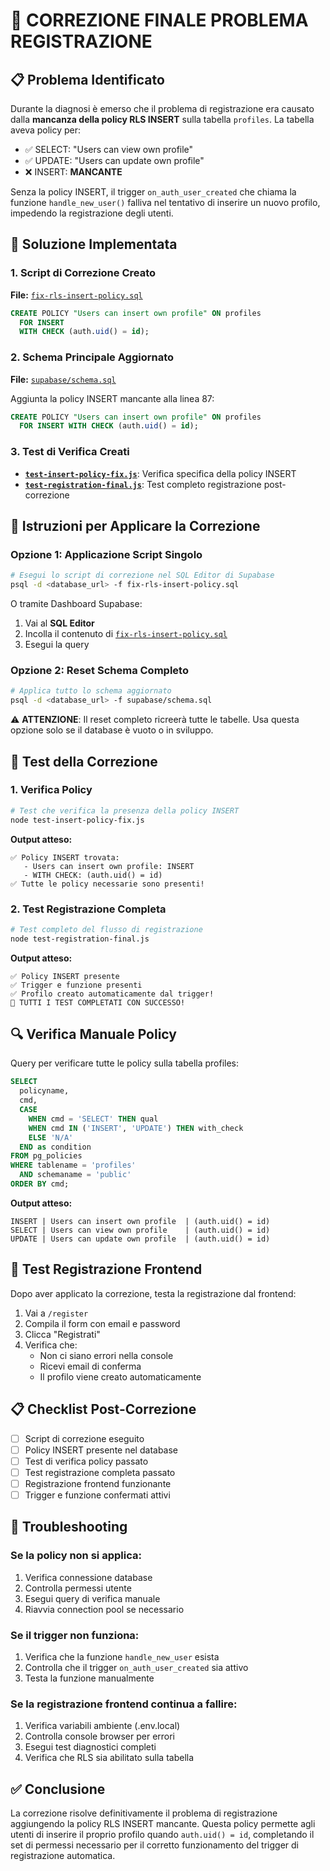# 🔧 CORREZIONE FINALE PROBLEMA REGISTRAZIONE

## 📋 Problema Identificato

Durante la diagnosi è emerso che il problema di registrazione era causato dalla **mancanza della policy RLS INSERT** sulla tabella `profiles`. La tabella aveva policy per:
- ✅ SELECT: "Users can view own profile"
- ✅ UPDATE: "Users can update own profile"
- ❌ INSERT: **MANCANTE**

Senza la policy INSERT, il trigger `on_auth_user_created` che chiama la funzione `handle_new_user()` falliva nel tentativo di inserire un nuovo profilo, impedendo la registrazione degli utenti.

## 🎯 Soluzione Implementata

### 1. Script di Correzione Creato

**File:** [`fix-rls-insert-policy.sql`](fix-rls-insert-policy.sql)

```sql
CREATE POLICY "Users can insert own profile" ON profiles 
  FOR INSERT 
  WITH CHECK (auth.uid() = id);
```

### 2. Schema Principale Aggiornato

**File:** [`supabase/schema.sql`](supabase/schema.sql)

Aggiunta la policy INSERT mancante alla linea 87:

```sql
CREATE POLICY "Users can insert own profile" ON profiles
  FOR INSERT WITH CHECK (auth.uid() = id);
```

### 3. Test di Verifica Creati

- **[`test-insert-policy-fix.js`](test-insert-policy-fix.js)**: Verifica specifica della policy INSERT
- **[`test-registration-final.js`](test-registration-final.js)**: Test completo registrazione post-correzione

## 📝 Istruzioni per Applicare la Correzione

### Opzione 1: Applicazione Script Singolo

```bash
# Esegui lo script di correzione nel SQL Editor di Supabase
psql -d <database_url> -f fix-rls-insert-policy.sql
```

O tramite Dashboard Supabase:
1. Vai al **SQL Editor**
2. Incolla il contenuto di [`fix-rls-insert-policy.sql`](fix-rls-insert-policy.sql)
3. Esegui la query

### Opzione 2: Reset Schema Completo

```bash
# Applica tutto lo schema aggiornato
psql -d <database_url> -f supabase/schema.sql
```

⚠️ **ATTENZIONE**: Il reset completo ricreerà tutte le tabelle. Usa questa opzione solo se il database è vuoto o in sviluppo.

## 🧪 Test della Correzione

### 1. Verifica Policy

```bash
# Test che verifica la presenza della policy INSERT
node test-insert-policy-fix.js
```

**Output atteso:**
```
✅ Policy INSERT trovata:
   - Users can insert own profile: INSERT
   - WITH CHECK: (auth.uid() = id)
✅ Tutte le policy necessarie sono presenti!
```

### 2. Test Registrazione Completa

```bash
# Test completo del flusso di registrazione
node test-registration-final.js
```

**Output atteso:**
```
✅ Policy INSERT presente
✅ Trigger e funzione presenti
✅ Profilo creato automaticamente dal trigger!
🎉 TUTTI I TEST COMPLETATI CON SUCCESSO!
```

## 🔍 Verifica Manuale Policy

Query per verificare tutte le policy sulla tabella profiles:

```sql
SELECT 
  policyname, 
  cmd,
  CASE 
    WHEN cmd = 'SELECT' THEN qual
    WHEN cmd IN ('INSERT', 'UPDATE') THEN with_check
    ELSE 'N/A'
  END as condition
FROM pg_policies 
WHERE tablename = 'profiles' 
  AND schemaname = 'public'
ORDER BY cmd;
```

**Output atteso:**
```
INSERT | Users can insert own profile  | (auth.uid() = id)
SELECT | Users can view own profile    | (auth.uid() = id)
UPDATE | Users can update own profile  | (auth.uid() = id)
```

## 🚀 Test Registrazione Frontend

Dopo aver applicato la correzione, testa la registrazione dal frontend:

1. Vai a `/register`
2. Compila il form con email e password
3. Clicca "Registrati"
4. Verifica che:
   - Non ci siano errori nella console
   - Ricevi email di conferma
   - Il profilo viene creato automaticamente

## 📋 Checklist Post-Correzione

- [ ] Script di correzione eseguito
- [ ] Policy INSERT presente nel database
- [ ] Test di verifica policy passato
- [ ] Test registrazione completa passato
- [ ] Registrazione frontend funzionante
- [ ] Trigger e funzione confermati attivi

## 🔧 Troubleshooting

### Se la policy non si applica:

1. Verifica connessione database
2. Controlla permessi utente
3. Esegui query di verifica manuale
4. Riavvia connection pool se necessario

### Se il trigger non funziona:

1. Verifica che la funzione `handle_new_user` esista
2. Controlla che il trigger `on_auth_user_created` sia attivo
3. Testa la funzione manualmente

### Se la registrazione frontend continua a fallire:

1. Verifica variabili ambiente (.env.local)
2. Controlla console browser per errori
3. Esegui test diagnostici completi
4. Verifica che RLS sia abilitato sulla tabella

## ✅ Conclusione

La correzione risolve definitivamente il problema di registrazione aggiungendo la policy RLS INSERT mancante. Questa policy permette agli utenti di inserire il proprio profilo quando `auth.uid() = id`, completando il set di permessi necessario per il corretto funzionamento del trigger di registrazione automatica.